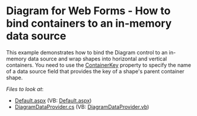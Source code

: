 # Diagram for Web Forms - How to bind containers to an in-memory data source

This example demonstrates how to bind the Diagram control to an in-memory data source and wrap shapes into horizontal and vertical containers. You need to use the [ContainerKey](https://docs.devexpress.com/AspNet/DevExpress.Web.ASPxDiagram.DiagramNodeMappingInfo.ContainerKey) property to specify the name of a data source field that provides the key of a shape's parent container shape.

<!-- default file list -->
*Files to look at*: 
* [Default.aspx](./CS/DiagramContainers/Default.aspx)  (VB: [Default.aspx](./VB/DiagramContainers/Default.aspx))
* [DiagramDataProvider.cs](./CS/DiagramContainers/DiagramDataProvider.cs) (VB: [DiagramDataProvider.vb](./CS/DiagramContainers/DiagramDataProvider.vb))
<!-- default file list end -->
